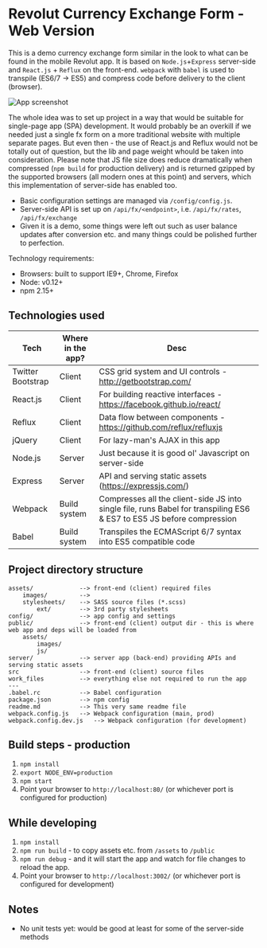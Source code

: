 # Revolut Currency Exchange Form - Web Version

This is a demo currency exchange form similar in the look to what can be found in the mobile Revolut app. It is  based on `Node.js`+`Express` server-side and `React.js` + `Reflux` on the front-end. `webpack` with `babel` is used to transpile (ES6/7 -> ES5) and compress code before delivery to the client (browser). 

![App screenshot](/work_files/screenshots/to/revolut-fxform.jpg?raw=true "The app as seen in Chrome")

The whole idea was to set up project in a way that would be suitable for single-page app (SPA) development. It would probably be an overkill if we needed just a single fx form on a more traditional website with multiple separate pages. But even then - the use of React.js and Reflux would not be totally out of question, but the lib and page weight whould be taken into consideration. Please note that JS file size does reduce dramatically when compressed (`npm build` for production delivery) and is returned gzipped by the supported browsers (all modern ones at this point) and servers, which this implementation of server-side has enabled too.
 
 * Basic configuration settings are managed via `/config/config.js`.
 * Server-side API is set up on `/api/fx/<endpoint>`, i.e. `/api/fx/rates`, `/api/fx/exchange`
 * Given it is a demo, some things were left out such as user balance updates after conversion etc. and many things could be polished further to perfection.

Technology requirements:

* Browsers: built to support IE9+, Chrome, Firefox
* Node: v0.12+
* npm 2.15+

## Technologies used

Tech                | Where in the app? | Desc
--------------------|-------------------|-------------------------
Twitter Bootstrap   | Client            | CSS grid system and UI controls - http://getbootstrap.com/
React.js            | Client            | For building reactive interfaces - https://facebook.github.io/react/
Reflux              | Client            | Data flow between components - https://github.com/reflux/refluxjs
jQuery              | Client            | For lazy-man's AJAX in this app
Node.js             | Server            | Just because it is good ol' Javascript on server-side
Express             | Server            | API and serving static assets (https://expressjs.com/)
Webpack             | Build system      | Compresses all the client-side JS into single file, runs Babel for transpiling ES6 & ES7 to ES5 JS before compression
Babel               | Build system      | Transpiles the ECMAScript 6/7 syntax into ES5 compatible code

## Project directory structure
```
assets/             --> front-end (client) required files
    images/         -->
    stylesheets/    --> SASS source files (*.scss)
        ext/        --> 3rd party stylesheets 
config/             --> app config and settings
public/             --> front-end (client) output dir - this is where web app and deps will be loaded from
    assets/
        images/
        js/
server/             --> server app (back-end) providing APIs and serving static assets
src                 --> front-end (client) source files
work_files          --> everything else not required to run the app
---
.babel.rc           --> Babel configuration
package.json        --> npm config
readme.md           --> This very same readme file
webpack.config.js   --> Webpack configuration (main, prod)
webpack.config.dev.js   --> Webpack configuration (for development)
```

## Build steps - production

1. `npm install`
2. `export NODE_ENV=production`
3. `npm start`
4. Point your browser to `http://localhost:80/` (or whichever port is configured for production)

## While developing

1. `npm install`
2. `npm run build` - to copy assets etc. from `/assets` to `/public`
3. `npm run debug` - and it will start the app and watch for file changes to reload the app.
4. Point your browser to `http://localhost:3002/` (or whichever port is configured for development)

## Notes

* No unit tests yet: would be good at least for some of the server-side methods

